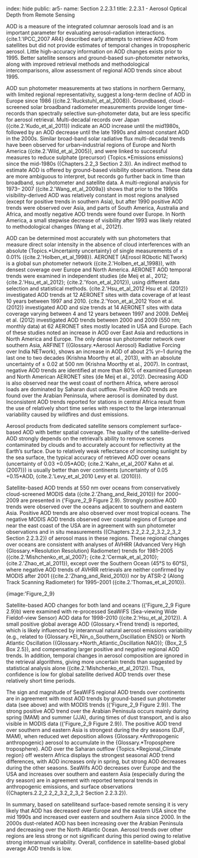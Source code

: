 index: hide
public: ar5-
name: Section 2.2.3.1
title: 2.2.3.1 - Aerosol Optical Depth from Remote Sensing

AOD is a measure of the integrated columnar aerosols load and is an important parameter for evaluating aerosol–radiation interactions. {cite.1.'IPCC_2007 AR4} described early attempts to retrieve AOD from satellites but did not provide estimates of temporal changes in tropospheric aerosol. Little high-accuracy information on AOD changes exists prior to 1995. Better satellite sensors and ground-based sun-photometer networks, along with improved retrieval methods and methodological intercomparisons, allow assessment of regional AOD trends since about 1995.

AOD sun photometer measurements at two stations in northern Germany, with limited regional representativity, suggest a long-term decline of AOD in Europe since 1986 ({cite.2.'Ruckstuhl_et_al_2008}). Groundbased, cloud-screened solar broadband radiometer measurements provide longer time-records than spectrally selective sun-photometer data, but are less specific for aerosol retrieval. Multi-decadal records over Japan ({cite.2.'Kudo_et_al_2011}) indicate an AOD increase until the mid1980s, followed by an AOD decrease until the late 1990s and almost constant AOD in the 2000s. Similar broad-band solar radiative flux multi-decadal trends have been observed for urban–industrial regions of Europe and North America ({cite.2.'Wild_et_al_2005}), and were linked to successful measures to reduce sulphate (precursor) {Topics.*Emissions emissions} since the mid-1980s ({Chapters.2.2_3 Section 2.3}). An indirect method to estimate AOD is offered by ground-based visibility observations. These data are more ambiguous to interpret, but records go further back in time than broadband, sun photometer and satellite data. A multi-regional analysis for 1973– 2007 ({cite.2.'Wang_et_al_2009a}) shows that prior to the 1990s visibility-derived AOD was relatively constant in most regions analysed (except for positive trends in southern Asia), but after 1990 positive AOD trends were observed over Asia, and parts of South America, Australia and Africa, and mostly negative AOD trends were found over Europe. In North America, a small stepwise decrease of visibility after 1993 was likely related to methodological changes (Wang et al., 2012f).

AOD can be determined most accurately with sun photometers that measure direct solar intensity in the absence of cloud interferences with an absolute {Topics.*Uncertainty uncertainty} of single measurements of ± 0.01% ({cite.2.'Holben_et_al_1998}). AERONET (AErosol RObotic NETwork) is a global sun photometer network ({cite.2.'Holben_et_al_1998}), with densest coverage over Europe and North America. AERONET AOD temporal trends were examined in independent studies (de Meij et al., 2012; {cite.2.'Hsu_et_al_2012}; {cite.2.'Yoon_et_al_2012}), using different data selection and statistical methods. {cite.2.'Hsu_et_al_2012 Hsu et al. (2012)} investigated AOD trends at 12 AERONET sites with data coverage of at least 10 years between 1997 and 2010. {cite.2.'Yoon_et_al_2012 Yoon et al. (2012)} investigated AOD and size trends at 14 AERONET sites with data coverage varying between 4 and 12 years between 1997 and 2009. DeMeij et al. (2012) investigated AOD trends between 2000 and 2009 (550 nm; monthly data) at 62 AERONET sites mostly located in USA and Europe. Each of these studies noted an increase in AOD over East Asia and reductions in North America and Europe. The only dense sun photometer network over southern Asia, ARFINET ({Glossary.*Aerosol Aerosol} Radiative Forcing over India NETwork), shows an increase in AOD of about 2% yr–1 during the last one to two decades (Krishna Moorthy et al., 2013), with an absolute uncertainty of ± 0.02 at 500 nm (Krishna Moorthy et al., 2007). In contrast, negative AOD trends are identified at more than 80% of examined European and North American AERONET sites (de Meij et al., 2012). Decreasing AOD is also observed near the west coast of northern Africa, where aerosol loads are dominated by Saharan dust outflow. Positive AOD trends are found over the Arabian Peninsula, where aerosol is dominated by dust. Inconsistent AOD trends reported for stations in central Africa result from the use of relatively short time series with respect to the large interannual variability caused by wildfires and dust emissions.

Aerosol products from dedicated satellite sensors complement surface-based AOD with better spatial coverage. The quality of the satellite-derived AOD strongly depends on the retrieval’s ability to remove scenes contaminated by clouds and to accurately account for reflectivity at the Earth’s surface. Due to relatively weak reflectance of incoming sunlight by the sea surface, the typical accuracy of retrieved AOD over oceans (uncertainty of 0.03 +0.05&#42;AOD; {cite.2.'Kahn_et_al_2007 Kahn et al. (2007)}) is usually better than over continents (uncertainty of 0.05 +0.15&#42;AOD, {cite.2.'Levy_et_al_2010 Levy et al. (2010)}).

Satellite-based AOD trends at 550 nm over oceans from conservatively cloud-screened MODIS data ({cite.2.'Zhang_and_Reid_2010}) for 2000–2009 are presented in {'Figure_2_9 Figure 2.9}. Strongly positive AOD trends were observed over the oceans adjacent to southern and eastern Asia. Positive AOD trends are also observed over most tropical oceans. The negative MODIS AOD trends observed over coastal regions of Europe and near the east coast of the USA are in agreement with sun photometer observations and in situ measurements ({Chapters.2.2_2.2_2_3.2_2_3_2 Section 2.2.3.2}) of aerosol mass in these regions. These regional changes over oceans are consistent with analyses of AVHRR (Advanced Very High {Glossary.*Resolution Resolution} Radiometer) trends for 1981–2005 ({cite.2.'Mishchenko_et_al_2007}; {cite.2.'Cermak_et_al_2010}; {cite.2.'Zhao_et_al_2011}), except over the Southern Ocean (45°S to 60°S), where negative AOD trends of AVHRR retrievals are neither confirmed by MODIS after 2001 ({cite.2.'Zhang_and_Reid_2010}) nor by ATSR-2 (Along Track Scanning Radiometer) for 1995–2001 ({cite.2.'Thomas_et_al_2010}).

{image:'Figure_2_9}

Satellite-based AOD changes for both land and oceans ({'Figure_2_9 Figure 2.9}b) were examined with re-processed SeaWiFS (Sea-viewing Wide Fieldof-view Sensor) AOD data for 1998–2010 ({cite.2.'Hsu_et_al_2012}). A small positive global average AOD {Glossary.*Trend trend} is reported, which is likely influenced by interannual natural aerosol emissions variability (e.g., related to {Glossary.*El_Nin_o_Southern_Oscillation ENSO} or North Atlantic Oscillation ({Glossary.*North_Atlantic_Oscillation NAO}); {Box_2_5 Box 2.5}), and compensating larger positive and negative regional AOD trends. In addition, temporal changes in aerosol composition are ignored in the retrieval algorithms, giving more uncertain trends than suggested by statistical analysis alone ({cite.2.'Mishchenko_et_al_2012}). Thus, confidence is low for global satellite derived AOD trends over these relatively short time periods.

The sign and magnitude of SeaWiFS regional AOD trends over continents are in agreement with most AOD trends by ground-based sun photometer data (see above) and with MODIS trends ({'Figure_2_9 Figure 2.9}). The strong positive AOD trend over the Arabian Peninsula occurs mainly during spring (MAM) and summer (JJA), during times of dust transport, and is also visible in MODIS data ({'Figure_2_9 Figure 2.9}). The positive AOD trend over southern and eastern Asia is strongest during the dry seasons (DJF, MAM), when reduced wet deposition allows {Glossary.*Anthropogenic anthropogenic} aerosol to accumulate in the {Glossary.*Troposphere troposphere}. AOD over the Saharan outflow {Topics.*Regional_Climate region} off western Africa displays the strongest seasonal AOD trend differences, with AOD increases only in spring, but strong AOD decreases during the other seasons. SeaWifs AOD decreases over Europe and the USA and increases over southern and eastern Asia (especially during the dry season) are in agreement with reported temporal trends in anthropogenic emissions, and surface observations ({Chapters.2.2_2.2_2_3.2_2_3_2 Section 2.2.3.2}).

In summary, based on satelliteand surface-based remote sensing it is very likely that AOD has decreased over Europe and the eastern USA since the mid 1990s and increased over eastern and southern Asia since 2000. In the 2000s dust-related AOD has been increasing over the Arabian Peninsula and decreasing over the North Atlantic Ocean. Aerosol trends over other regions are less strong or not significant during this period owing to relative strong interannual variability. Overall, confidence in satellite-based global average AOD trends is low.

